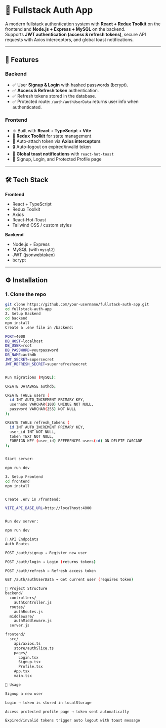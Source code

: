 # 🔐 Fullstack Auth App

A modern fullstack authentication system with **React + Redux Toolkit** on the frontend and **Node.js + Express + MySQL** on the backend.  
Supports **JWT authentication (access & refresh tokens)**, secure API requests with Axios interceptors, and global toast notifications.

---

## 🚀 Features

### Backend

- ✅ User **Signup & Login** with hashed passwords (bcrypt).
- ✅ **Access & Refresh token** authentication.
- ✅ Refresh tokens stored in the database.
- ✅ Protected route: `/auth/authUserData` returns user info when authenticated.

### Frontend

- ⚛️ Built with **React + TypeScript + Vite**
- 🔄 **Redux Toolkit** for state management
- 🔑 Auto-attach token via **Axios interceptors**
- 🔒 Auto-logout on expired/invalid token
- 🍞 **Global toast notifications** with `react-hot-toast`
- 👤 Signup, Login, and Protected Profile page

---

## 🛠️ Tech Stack

**Frontend**

- React + TypeScript
- Redux Toolkit
- Axios
- React-Hot-Toast
- Tailwind CSS / custom styles

**Backend**

- Node.js + Express
- MySQL (with `mysql2`)
- JWT (jsonwebtoken)
- bcrypt

---

## ⚙️ Installation

### 1. Clone the repo

```bash
git clone https://github.com/your-username/fullstack-auth-app.git
cd fullstack-auth-app
2. Setup Backend
cd backend
npm install
Create a .env file in /backend:

PORT=4000
DB_HOST=localhost
DB_USER=root
DB_PASSWORD=yourpassword
DB_NAME=authdb
JWT_SECRET=supersecret
JWT_REFRESH_SECRET=superrefreshsecret


Run migrations (MySQL):

CREATE DATABASE authdb;

CREATE TABLE users (
  id INT AUTO_INCREMENT PRIMARY KEY,
  username VARCHAR(100) UNIQUE NOT NULL,
  password VARCHAR(255) NOT NULL
);

CREATE TABLE refresh_tokens (
  id INT AUTO_INCREMENT PRIMARY KEY,
  user_id INT NOT NULL,
  token TEXT NOT NULL,
  FOREIGN KEY (user_id) REFERENCES users(id) ON DELETE CASCADE
);


Start server:

npm run dev

3. Setup Frontend
cd frontend
npm install


Create .env in /frontend:

VITE_API_BASE_URL=http://localhost:4000


Run dev server:

npm run dev

🔑 API Endpoints
Auth Routes

POST /auth/signup → Register new user

POST /auth/login → Login (returns tokens)

POST /auth/refresh → Refresh access token

GET /auth/authUserData → Get current user (requires token)

📂 Project Structure
backend/
  controllers/
    authController.js
  routes/
    authRoutes.js
  middleware/
    authMiddleware.js
  server.js

frontend/
  src/
    api/axios.ts
    store/authSlice.ts
    pages/
      Login.tsx
      Signup.tsx
      Profile.tsx
    App.tsx
    main.tsx

🎯 Usage

Signup a new user

Login → token is stored in localStorage

Access protected profile page → token sent automatically

Expired/invalid tokens trigger auto logout with toast message
```
